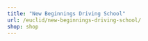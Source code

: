 ```yaml
---
title: "New Beginnings Driving School"
url: /euclid/new-beginnings-driving-school/
shop: shop
---
```

